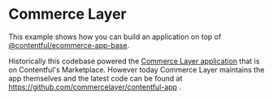 # Commerce Layer

This example shows how you can build an application on top of [@contentful/ecommerce-app-base](https://github.com/contentful/apps/tree/master/packages/ecommerce-app-base).

Historically this codebase powered the [Commerce Layer application](https://www.contentful.com/marketplace/app/commercelayer/) that is on Contentful's Marketplace. However today Commerce Layer maintains the app themselves and the latest code can be found at https://github.com/commercelayer/contentful-app .
